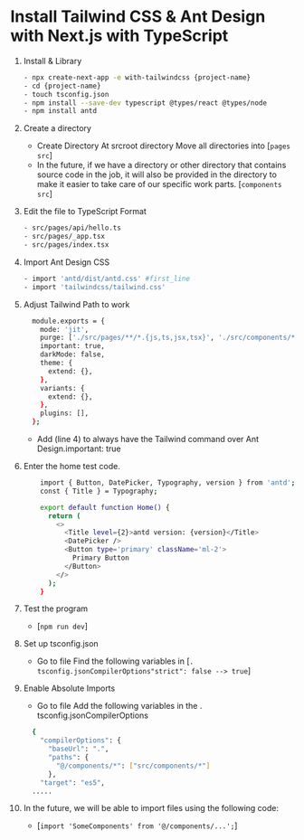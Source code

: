# Install Tailwind CSS & Ant Design with Next.js with TypeScript

1. Install & Library
    ```bash
    - npx create-next-app -e with-tailwindcss {project-name}
    - cd {project-name}
    - touch tsconfig.json
    - npm install --save-dev typescript @types/react @types/node
    - npm install antd
    ```
    
2. Create a directory
    - Create Directory At srcroot directory Move all directories into [`pages src`]
    - In the future, if we have a directory or other directory that contains source code in the job, it will also be provided in the directory to make it           easier to take care of our specific work parts. [`components src`]

3. Edit the file to TypeScript Format
    ```bash
    - src/pages/api/hello.ts
    - src/pages/_app.tsx
    - src/pages/index.tsx
    ```
    
4. Import Ant Design CSS
    ```bash
    - import 'antd/dist/antd.css' #first_line
    - import 'tailwindcss/tailwind.css'
    ```
    
5. Adjust Tailwind Path to work
    ``` bash
      module.exports = {
        mode: 'jit',
        purge: ['./src/pages/**/*.{js,ts,jsx,tsx}', './src/components/**/*.{js,ts,jsx,tsx}'],
        important: true,
        darkMode: false,
        theme: {
          extend: {},
        },
        variants: {
          extend: {},
        },
        plugins: [],
      };
    ``` 
    - Add (line 4) to always have the Tailwind command over Ant Design.important: true

6. Enter the home test code.
    ``` bash
        import { Button, DatePicker, Typography, version } from 'antd';
        const { Title } = Typography;

        export default function Home() {
          return (
            <>
              <Title level={2}>antd version: {version}</Title>
              <DatePicker />
              <Button type='primary' className='ml-2'>
                Primary Button
              </Button>
            </>
          );
        }
    ```
    
7. Test the program
    - [`npm run dev`]
    
8. Set up tsconfig.json
    - Go to file Find the following variables in 
        [`. tsconfig.jsonCompilerOptions"strict": false --> true`]
    
9. Enable Absolute Imports
    - Go to file Add the following variables in the . tsconfig.jsonCompilerOptions
    ``` bash
      {
        "compilerOptions": {
          "baseUrl": ".",
          "paths": {
            "@/components/*": ["src/components/*"]
          },
        "target": "es5",
      .....
    ```

10. In the future, we will be able to import files using the following code:
    - [`import 'SomeComponents' from '@/components/...';`]
